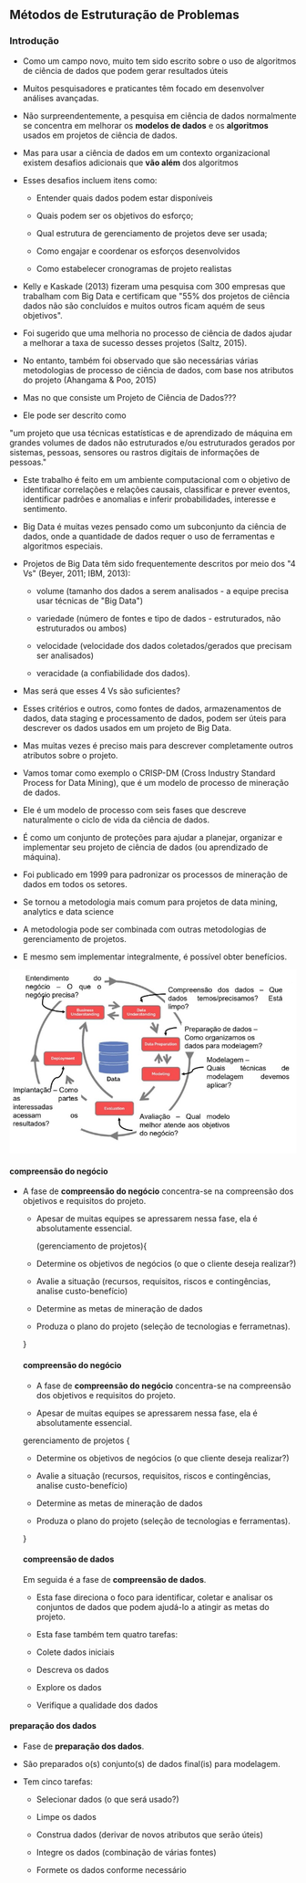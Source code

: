 ## Métodos de Estruturação de Problemas

### Introdução

- Como um campo novo, muito tem sido escrito sobre o uso de algoritmos de ciência de dados que podem gerar resultados úteis

- Muitos pesquisadores e praticantes têm focado em desenvolver análises avançadas.

- Não surpreendentemente, a pesquisa em ciência de dados normalmente se concentra em melhorar os **modelos de dados** e os **algoritmos** usados em projetos de ciência de dados.

- Mas para usar a ciência de dados em um contexto organizacional existem desafios adicionais que **vão além** dos algoritmos

- Esses desafios incluem itens como:

  - Entender quais dados podem estar disponíveis

  - Quais podem ser os objetivos do esforço;

  - Qual estrutura de gerenciamento de projetos deve ser usada;

  - Como engajar e coordenar os esforços desenvolvidos

  - Como estabelecer cronogramas de projeto realistas

- Kelly e Kaskade (2013) fizeram uma pesquisa com 300 empresas que trabalham com Big Data e certificam que "55% dos projetos de ciência dados não são concluídos e muitos outros ficam aquém de seus objetivos".

- Foi sugerido que uma melhoria no processo de ciência de dados ajudar a melhorar a taxa de sucesso desses projetos (Saltz, 2015).

- No entanto, também foi observado que são necessárias várias metodologias de processo de ciência de dados, com base nos atributos do projeto (Ahangama & Poo, 2015)

- Mas no que consiste um Projeto de Ciência de Dados???

- Ele pode ser descrito como

"um projeto que usa técnicas estatísticas e de aprendizado de máquina em grandes volumes de dados não estruturados e/ou estruturados gerados por sistemas, pessoas, sensores ou rastros digitais de informações de pessoas."

- Este trabalho é feito em um ambiente computacional com o objetivo de identificar correlações e relações causais, classificar e prever eventos, identificar padrões e anomalias e inferir probabilidades, interesse e sentimento.

- Big Data é muitas vezes pensado como um subconjunto da ciência de dados, onde a quantidade de dados requer o uso de ferramentas e algoritmos especiais.

- Projetos de Big Data têm sido frequentemente descritos por meio dos "4 Vs" (Beyer, 2011; IBM, 2013):

  - volume (tamanho dos dados a serem analisados - a equipe precisa usar técnicas de "Big Data")
  
  - variedade (número de fontes e tipo de dados - estruturados, não estruturados ou ambos)
  
  - velocidade (velocidade dos dados coletados/gerados que precisam ser analisados)
  
  - veracidade (a confiabilidade dos dados).
  
- Mas será que esses 4 Vs são suficientes?

- Esses critérios e outros, como fontes de dados, armazenamentos de dados, data staging e processamento de dados, podem ser úteis para descrever os dados usados em um projeto de Big Data.

- Mas muitas vezes é preciso mais para descrever completamente outros atributos sobre o projeto.

- Vamos tomar como exemplo o CRISP-DM (Cross Industry Standard Process for Data Mining), que é um modelo de processo de mineração de dados.

- Ele é um modelo de processo com seis fases que descreve naturalmente o ciclo de vida da ciência de dados.

- É como um conjunto de proteções para ajudar a planejar, organizar e implementar seu projeto de ciência de dados (ou aprendizado de máquina).

- Foi publicado em 1999 para padronizar os processos de mineração de dados em todos os setores.

- Se tornou a metodologia mais comum para projetos de data mining, analytics e data science

- A metodologia pode ser combinada com outras metodologias de gerenciamento de projetos.

- E mesmo sem implementar integralmente, é possível obter benefícios.

<img src=".assets/cicloDC.jpg">

#### compreensão do negócio

- A fase de **compreensão do negócio** concentra-se na compreensão dos objetivos e requisitos do projeto.

  - Apesar de muitas equipes se apressarem nessa fase, ela é absolutamente essencial.

    (gerenciamento de projetos){
   - Determine os objetivos de negócios (o que o cliente deseja realizar?)

   - Avalie a situação (recursos, requisitos, riscos e contingências, analise custo-benefício)

   - Determine as metas de mineração de dados

   - Produza o plano do projeto (seleção de tecnologias e ferrametnas).
  
  }
  
  #### compreensão do negócio
  
  - A fase de **compreensão do negócio** concentra-se na compreensão dos objetivos e requisitos do projeto.

  - Apesar de muitas equipes se apressarem nessa fase, ela é absolutamente essencial.

  gerenciamento de projetos {
    - Determine os objetivos de negócios (o que cliente deseja realizar?)

    - Avalie a situação (recursos, requisitos, riscos e contingências, analise custo-benefício)

    - Determine as metas de mineração de dados

    - Produza o plano do projeto (seleção de tecnologias e ferramentas).
 
  }

  #### compreensão de dados
  
  Em seguida é a fase de **compreensão de dados**.
  
    - Esta fase direciona o foco para identificar, coletar e analisar os conjuntos de dados que podem ajudá-lo a atingir as metas do projeto.

    - Esta fase também tem quatro tarefas:

     - Colete dados iniciais

     - Descreva os dados

     - Explore os dados

     - Verifique a qualidade dos dados

#### preparação dos dados

 - Fase de **preparação dos dados**.
 
  - São preparados o(s) conjunto(s) de dados final(is) para modelagem.

  - Tem cinco tarefas:

    - Selecionar dados (o que será usado?)

    - Limpe os dados

    - Construa dados (derivar de novos atributos que serão úteis)

    - Integre os dados (combinação de várias fontes)

    - Formete os dados conforme necessário


